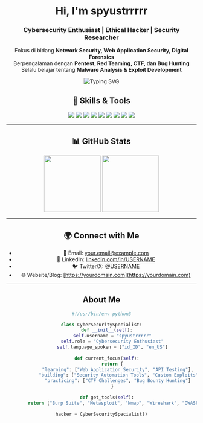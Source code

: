 <div align="center">

#  Hi, I'm spyustrrrrr 

###  Cybersecurity Enthusiast | Ethical Hacker | Security Researcher
Fokus di bidang **Network Security, Web Application Security, Digital Forensics**  
 Berpengalaman dengan **Pentest, Red Teaming, CTF, dan Bug Hunting**  
 Selalu belajar tentang **Malware Analysis & Exploit Development**  

<img src="https://readme-typing-svg.demolab.com?font=Fira+Code&weight=600&size=22&duration=3000&pause=1000&color=00FF00&center=true&vCenter=true&multiline=false&width=600&lines=Penetration+Tester+%7C+Bug+Hunter;Web+Security+%7C+Network+Security;Always+Learning+%7C+Always+Hacking" alt="Typing SVG" />


## 🚀 Skills & Tools
<p align="center">
  <img src="https://img.shields.io/badge/-Linux-333333?style=flat&logo=linux" />
  <img src="https://img.shields.io/badge/-Python-333333?style=flat&logo=python" />
  <img src="https://img.shields.io/badge/-Bash-333333?style=flat&logo=gnu-bash" />
  <img src="https://img.shields.io/badge/-Metasploit-333333?style=flat&logo=metasploit" />
  <img src="https://img.shields.io/badge/-Wireshark-333333?style=flat&logo=wireshark" />
  <img src="https://img.shields.io/badge/-Nmap-333333?style=flat&logo=nmap" />
  <img src="https://img.shields.io/badge/-BurpSuite-333333?style=flat&logo=burpsuite" />
  <img src="https://img.shields.io/badge/-Docker-333333?style=flat&logo=docker" />
  <img src="https://img.shields.io/badge/-Kali%20Linux-333333?style=flat&logo=kalilinux" />
</p>

---

## 📊 GitHub Stats
<p align="center">
  <img src="https://github-readme-stats.vercel.app/api?username=USERNAME_KAMU&show_icons=true&theme=radical" height="150" />
  <img src="https://github-readme-stats.vercel.app/api/top-langs/?username=USERNAME_KAMU&layout=compact&theme=radical" height="150"/>
</p>

---

## 🌍 Connect with Me
- 📧 Email: your.email@example.com  
- 🔗 LinkedIn: [linkedin.com/in/USERNAME](https://linkedin.com/in/USERNAME)  
- 🐦 Twitter/X: [@USERNAME](https://twitter.com/USERNAME)  
- 🌐 Website/Blog: [https://yourdomain.com](https://yourdomain.com)  


---

##  About Me
```python
#!/usr/bin/env python3

class CyberSecuritySpecialist:
    def __init__(self):
        self.username = "spyustrrrrr"
        self.role = "Cybersecurity Enthusiast"
        self.language_spoken = ["id_ID", "en_US"]
        
    def current_focus(self):
        return {
            "learning": ["Web Application Security", "API Testing"],
            "building": ["Security Automation Tools", "Custom Exploits"],
            "practicing": ["CTF Challenges", "Bug Bounty Hunting"]
        }
    
    def get_tools(self):
        return ["Burp Suite", "Metasploit", "Nmap", "Wireshark", "OWASP ZAP"]

hacker = CyberSecuritySpecialist()
